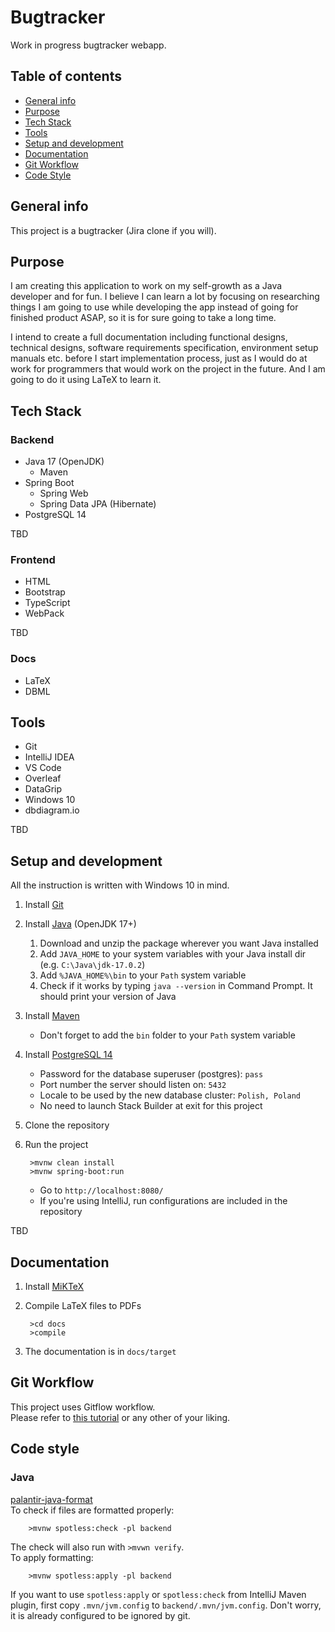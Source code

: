# Bugtracker
Work in progress bugtracker webapp.

## Table of contents
* [General info](#general-info)
* [Purpose](#purpose)
* [Tech Stack](#tech-stack)
* [Tools](#tools)
* [Setup and development](#setup-and-development)
* [Documentation](#documentation)
* [Git Workflow](#git-workflow)
* [Code Style](#code-style)

## General info
This project is a bugtracker (Jira clone if you will).

## Purpose
I am creating this application to work on my self-growth as a Java developer and for fun. I believe I can learn a lot by focusing on researching things I am going to use while developing the app instead of going for finished product ASAP, so it is for sure going to take a long time. 

I intend to create a full documentation including functional designs, technical designs, software requirements specification, environment setup manuals etc. before I start implementation process, just as I would do at work for programmers that would work on the project in the future. And I am going to do it using LaTeX to learn it.

## Tech Stack
### Backend
* Java 17 (OpenJDK)
    * Maven
* Spring Boot
    * Spring Web
    * Spring Data JPA (Hibernate)
* PostgreSQL 14

TBD

### Frontend
* HTML
* Bootstrap
* TypeScript
* WebPack

TBD

### Docs
* LaTeX
* DBML

## Tools
* Git
* IntelliJ IDEA
* VS Code
* Overleaf
* DataGrip
* Windows 10
* dbdiagram.io

TBD

## Setup and development
All the instruction is written with Windows 10 in mind.
1. Install [Git](https://git-scm.com/downloads)
2. Install [Java](https://jdk.java.net/17/) (OpenJDK 17+)
    1. Download and unzip the package wherever you want Java installed
    2. Add `JAVA_HOME` to your system variables with your Java install dir (e.g. `C:\Java\jdk-17.0.2`)
    3. Add `%JAVA_HOME%\bin` to your `Path` system variable
    4. Check if it works by typing `java --version` in Command Prompt. It should print your version of Java
3. Install [Maven](https://maven.apache.org/install.html)
    * Don't forget to add the `bin` folder to your `Path` system variable
4. Install [PostgreSQL 14](https://www.postgresql.org/download/windows/)
    * Password for the database superuser (postgres): `pass`
    * Port number the server should listen on: `5432`
    * Locale to be used by the new database cluster: `Polish, Poland`
    * No need to launch Stack Builder at exit for this project
5. Clone the repository
6. Run the project

        >mvnw clean install
        >mvnw spring-boot:run

    * Go to `http://localhost:8080/`
    * If you're using IntelliJ, run configurations are included in the repository
    
TBD

## Documentation
1. Install [MiKTeX](https://miktex.org/download)
2. Compile LaTeX files to PDFs

        >cd docs
        >compile

3. The documentation is in `docs/target`

## Git Workflow
This project uses Gitflow workflow.  
Please refer to [this tutorial](https://www.atlassian.com/git/tutorials/comparing-workflows/gitflow-workflow) or any other of your liking.

## Code style
### Java
[palantir-java-format](https://github.com/palantir/palantir-java-format#maven-integration-via-spotless)  
To check if files are formatted properly:

        >mvnw spotless:check -pl backend

The check will also run with `>mvwn verify`.  
To apply formatting:

        >mvnw spotless:apply -pl backend

If you want to use `spotless:apply` or `spotless:check` from IntelliJ Maven plugin, first copy `.mvn/jvm.config` to `backend/.mvn/jvm.config`. 
Don't worry, it is already configured to be ignored by git.
